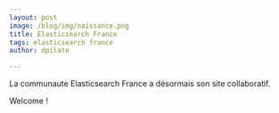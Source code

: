 ```yaml
---
layout: post
image: /blog/img/naissance.png
title: Elasticsearch France
tags: elasticsearch france
author: dpilato

---
```


La communaute Elasticsearch France a d&eacute;sormais son site collaboratif.

Welcome !


